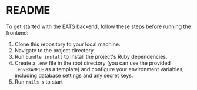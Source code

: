 # README

To get started with the EATS backend, follow these steps before running the frontend:

1. Clone this repository to your local machine.
2. Navigate to the project directory.
3. Run `bundle install` to install the project's Ruby dependencies.
4. Create a `.env` file in the root directory (you can use the provided `.envEXAMPLE` as a template) and configure your environment variables, including database settings and any secret keys.
5. Run `rails s` to start
